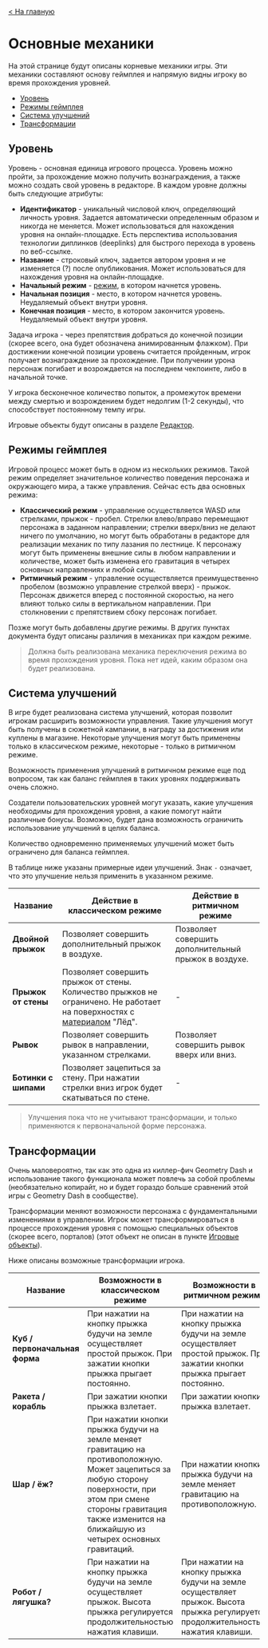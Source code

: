 [< На главную](README)

# Основные механики

На этой странице будут описаны корневые механики игры. Эти механики составляют основу геймплея и напрямую видны игроку
во время прохождения уровней.

- [Уровень](#уровень)
- [Режимы геймплея](#режимы-геймплея)
- [Система улучшений](#система-улучшений)
- [Трансформации](#трансформации)

## Уровень

Уровень - основная единица игрового процесса. Уровень можно пройти, за прохождение можно получить вознаграждения, а
также можно создать свой уровень в редакторе. В каждом уровне должны быть следующие атрибуты:

- **Идентификатор** - уникальный числовой ключ, определяющий личность уровня. Задается автоматически определенным
  образом и никогда не меняется. Может использоваться для нахождения уровня на онлайн-площадке. Есть перспектива
  использования технологии диплинков (deeplinks) для быстрого перехода в уровень по веб-ссылке.
- **Название** - строковый ключ, задается автором уровня и не изменяется (?) после опубликования. Может использоваться
  для нахождения уровня на онлайн-площадке.
- **Начальный режим** - [режим](#режимы-геймплея), в котором начнется уровень.
- **Начальная позиция** - место, в котором начнется уровень. Неудаляемый объект внутри уровня.
- **Конечная позиция** - место, в котором закончится уровень. Неудаляемый объект внутри уровня.

Задача игрока - через препятствия добраться до конечной позиции (скорее всего, она будет обозначена анимированным
флажком). При достижении конечной позиции уровень считается пройденным, игрок получает вознаграждение за прохождение.
При получении урона персонаж погибает и возрождается на последнем чекпоинте, либо в начальной точке.

У игрока бесконечное количество попыток, а промежуток времени между смертью и возрождением будет недолгим (1-2 секунды),
что способствует постоянному темпу игры.

Игровые объекты будут описаны в разделе [Редактор](editor.md).

## Режимы геймплея

Игровой процесс может быть в одном из нескольких режимов. Такой режим определяет значительное количество поведения
персонажа и окружающего мира, а также управления. Сейчас есть два основных режима:

- **Классический режим** - управление осуществляется WASD или стрелками, прыжок - пробел. Стрелки влево/вправо
  перемещают персонажа в заданном направлении; стрелки вверх/вниз не делают ничего по умолчанию, но могут быть
  обработаны в редакторе для реализации механик по типу лазания по лестнице. К персонажу могут быть применены внешние
  силы в любом направлении и количестве, может быть изменена его гравитация в четырех основных направлениях и любой
  силы.
- **Ритмичный режим** - управление осуществляется преимущественно пробелом (возможно управление стрелкой вверх) -
  прыжок. Персонаж движется вперед с постоянной скоростью, на него влияют только силы в вертикальном направлении. При
  столкновении с препятствием сбоку персонаж погибает.

Позже могут быть добавлены другие режимы. В других пунктах документа будут описаны различия в механиках при каждом
режиме.

> Должна быть реализована механика переключения режима во время прохождения уровня. Пока нет идей, каким образом она
> будет реализована.

## Система улучшений

В игре будет реализована система улучшений, которая позволит игрокам расширить возможности управления. Такие улучшения
могут быть получены в сюжетной кампании, в награду за достижения или куплены в магазине. Некоторые улучшения могут быть
применены только в классическом режиме, некоторые - только в ритмичном режиме.

Возможность применения улучшений в ритмичном режиме еще под вопросом, так как баланс геймплея в таких уровнях
поддерживать очень сложно.

Создатели пользовательских уровней могут указать, какие улучшения необходимы для прохождения уровня, а какие помогут
найти различные бонусы. Возможно, будет дана возможность ограничить использование улучшений в целях баланса.

Количество одновременно применяемых улучшений может быть ограничено для баланса геймплея.

В таблице ниже указаны примерные идеи улучшений. Знак `-` означает, что это улучшение нельзя применить в указанном
режиме.

| Название             | Действие в классическом режиме                                                                                                                | Действие в ритмичном режиме                          |
|----------------------|-----------------------------------------------------------------------------------------------------------------------------------------------|------------------------------------------------------|
| **Двойной прыжок**   | Позволяет совершить дополнительный прыжок в воздухе.                                                                                          | Позволяет совершить дополнительный прыжок в воздухе. |
| **Прыжок от стены**  | Позволяет совершить прыжок от стены. Количество прыжков не ограничено. Не работает на поверхностях с [материалом](editor.md#материалы) "Лёд". | -                                                    |
| **Рывок**            | Позволяет совершить рывок в направлении, указанном стрелками.                                                                                 | Позволяет совершить рывок вверх или вниз.            |
| **Ботинки с шипами** | Позволяет зацепиться за стену. При нажатии стрелки вниз игрок будет скатываться по стене.                                                     | -                                                    |

> Улучшения пока что не учитывают трансформации, и только применяются к первоначальной форме персонажа.

## Трансформации

Очень маловероятно, так как это одна из киллер-фич Geometry Dash и использование такого функционала может повлечь за
собой проблемы (необязательно копирайт, но и будет гораздо больше сравнений этой игры с Geometry Dash в сообществе).

Трансформации меняют возможности персонажа с фундаментальными изменениями в управлении. Игрок может трансформироваться в
процессе прохождения уровня с помощью специальных объектов (скорее всего, порталов) (этот объект не описан в
пункте [Игровые объекты](editor.md#игровые-объекты)).

Ниже описаны возможные трансформации игрока.

| Название                       | Возможности в классическом режиме                                                                                                                                                                                                 | Возможности в ритмичном режиме                                                                                                   |
|--------------------------------|-----------------------------------------------------------------------------------------------------------------------------------------------------------------------------------------------------------------------------------|----------------------------------------------------------------------------------------------------------------------------------|
| **Куб / первоначальная форма** | При нажатии на кнопку прыжка будучи на земле осуществляет простой прыжок. При зажатии кнопки прыжка прыгает постоянно.                                                                                                            | При нажатии на кнопку прыжка будучи на земле осуществляет простой прыжок. При зажатии кнопки прыжка прыгает постоянно.           |
| **Ракета / корабль**           | При зажатии кнопки прыжка взлетает.                                                                                                                                                                                               | При зажатии кнопки прыжка взлетает.                                                                                              |
| **Шар / ёж?**                  | При нажатии кнопки прыжка будучи на земле меняет гравитацию на противоположную. Может зацепиться за любую сторону поверхности, при этом при смене стороны гравитация также изменится на ближайшую из четырех основных гравитаций. | При нажатии кнопки прыжка будучи на земле меняет гравитацию на противоположную.                                                  |
| **Робот / лягушка?**           | При нажатии на кнопку прыжка будучи на земле осуществляет прыжок. Высота прыжка регулируется продолжительностью нажатия клавиши.                                                                                                  | При нажатии на кнопку прыжка будучи на земле осуществляет прыжок. Высота прыжка регулируется продолжительностью нажатия клавиши. |
